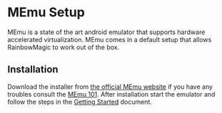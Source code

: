 # MEmu Setup

MEmu is a state of the art android emulator that supports hardware accelerated virtualization. MEmu comes in a default setup that allows RainbowMagic to work out of the box.

## Installation

Download the installer from [the official MEmu website](http://www.memuplay.com/) if you have any troubles consult the [MEmu 101](http://www.memuplay.com/blog/index.php/2016/02/16/memu-101/).
After installation start the emulator and follow the steps in the [Getting Started](./Getting%20Started.md) document.